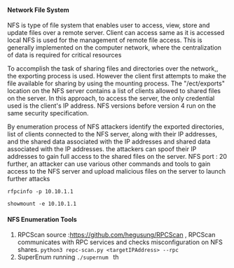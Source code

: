 #### Network File System
NFS is type of file system that enables user to access, view, store and update files over a remote server. Client can access same as it is accessed local  NFS is used for the management of remote file access. This is generally implemented on the computer network, where the centralization of data is required for critical resources

To accomplish the task of sharing files and directories over the network,, the exporting process is used. However the client first attempts to make the file available for sharing by using the mounting process. The "/ect/exports" location on the NFS server contains a list of clients allowed to shared files on the server. In this approach, to access the server, the only credential used is the client's IP address. NFS versions before version 4 run on the same security specification.

By enumeration process of NFS attackers identify the exported directories, list of clients connected to the NFS server, along with their IP addresses, and the shared data associated with the IP addresses and shared data associated with the IP addresses. the attackers can spoof their IP addresses to gain full access to the shared files on the server.
NFS port : 20
further, an attacker can use various other commands and tools to gain access to the NFS server and upload malicious files on the server to launch further attacks



```
rfpcinfo -p 10.10.1.1
```

```
showmount -e 10.10.1.1
```

#### NFS Enumeration Tools
1. RPCScan  source :https://github.com/hegusung/RPCScan , RPCScan communicates with RPC services and checks misconfiguration on NFS shares. 
    `python3 repc-scan.py <targetIPAddress> --rpc`
2. SuperEnum running `./supernum ` th

